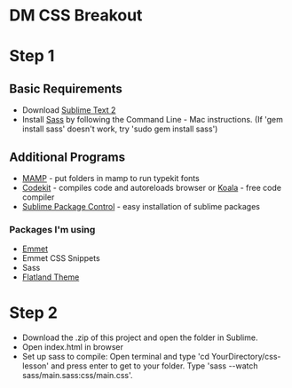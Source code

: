 # DM CSS Breakout

# Step 1
## Basic Requirements
- Download [Sublime Text 2](http://www.sublimetext.com/2)
- Install [Sass](http://sass-lang.com/install) by following the Command Line - Mac instructions. (If 'gem install sass' doesn't work, try 'sudo gem install sass')

## Additional Programs
- [MAMP](http://www.mamp.info/en/index.html) - put folders in mamp to run typekit fonts
- [Codekit](http://incident57.com/codekit/) - compiles code and autoreloads browser or [Koala](http://koala-app.com/) - free code compiler
- [Sublime Package Control](https://sublime.wbond.net/installation) - easy installation of sublime packages

### Packages I'm using
- [Emmet](http://emmet.io)
- Emmet CSS Snippets
- Sass
- [Flatland Theme](https://github.com/thinkpixellab/flatland)

# Step 2
- Download the .zip of this project and open the folder in Sublime.
- Open index.html in browser
- Set up sass to compile: Open terminal and type 'cd YourDirectory/css-lesson' and press enter to get to your folder. Type 'sass --watch sass/main.sass:css/main.css'.